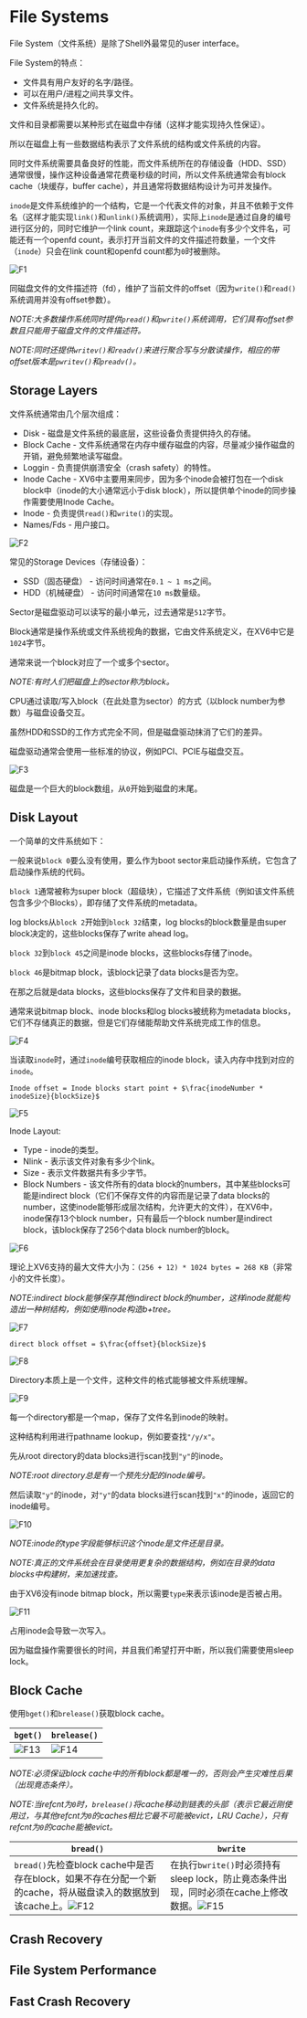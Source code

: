 # File Systems

File System（文件系统）是除了Shell外最常见的user interface。

File System的特点：
* 文件具有用户友好的名字/路径。
* 可以在用户/进程之间共享文件。
* 文件系统是持久化的。

文件和目录都需要以某种形式在磁盘中存储（这样才能实现持久性保证）。

所以在磁盘上有一些数据结构表示了文件系统的结构或文件系统的内容。

同时文件系统需要具备良好的性能，而文件系统所在的存储设备（HDD、SSD）通常很慢，操作这种设备通常花费毫秒级的时间，所以文件系统通常会有block cache（块缓存，buffer cache），并且通常将数据结构设计为可并发操作。

`inode`是文件系统维护的一个结构，它是一个代表文件的对象，并且不依赖于文件名（这样才能实现`link()`和`unlink()`系统调用），实际上`inode`是通过自身的编号进行区分的，同时它维护一个link count，来跟踪这个`inode`有多少个文件名，可能还有一个openfd count，表示打开当前文件的文件描述符数量，一个文件（`inode`）只会在link count和openfd count都为`0`时被删除。

![F1](./F1.jpg)

同磁盘文件的文件描述符（fd），维护了当前文件的offset（因为`write()`和`read()`系统调用并没有offset参数）。

*NOTE:大多数操作系统同时提供`pread()`和`pwrite()`系统调用，它们具有offset参数且只能用于磁盘文件的文件描述符。*

*NOTE:同时还提供`writev()`和`readv()`来进行聚合写与分散读操作，相应的带offset版本是`pwritev()`和`preadv()`。*

## Storage Layers

文件系统通常由几个层次组成：
* Disk - 磁盘是文件系统的最底层，这些设备负责提供持久的存储。
* Block Cache - 文件系统通常在内存中缓存磁盘的内容，尽量减少操作磁盘的开销，避免频繁地读写磁盘。
* Loggin - 负责提供崩溃安全（crash safety）的特性。
* Inode Cache - XV6中主要用来同步，因为多个inode会被打包在一个disk block中（inode的大小通常远小于disk block），所以提供单个inode的同步操作需要使用Inode Cache。
* Inode - 负责提供`read()`和`write()`的实现。
* Names/Fds - 用户接口。

![F2](./F2.jpg)

常见的Storage Devices（存储设备）：
* SSD（固态硬盘） - 访问时间通常在`0.1 ~ 1 ms`之间。
* HDD（机械硬盘） - 访问时间通常在`10 ms`数量级。

Sector是磁盘驱动可以读写的最小单元，过去通常是`512`字节。

Block通常是操作系统或文件系统视角的数据，它由文件系统定义，在XV6中它是`1024`字节。

通常来说一个block对应了一个或多个sector。

*NOTE:有时人们把磁盘上的sector称为block。*

CPU通过读取/写入block（在此处意为sector）的方式（以block number为参数）与磁盘设备交互。

虽然HDD和SSD的工作方式完全不同，但是磁盘驱动抹消了它们的差异。

磁盘驱动通常会使用一些标准的协议，例如PCI、PCIE与磁盘交互。

![F3](./F3.jpg)

磁盘是一个巨大的block数组，从`0`开始到磁盘的末尾。

## Disk Layout

一个简单的文件系统如下：

一般来说`block 0`要么没有使用，要么作为boot sector来启动操作系统，它包含了启动操作系统的代码。

`block 1`通常被称为super block（超级块），它描述了文件系统（例如该文件系统包含多少个Blocks），即存储了文件系统的metadata。

log blocks从`block 2`开始到`block 32`结束，log blocks的block数量是由super block决定的，这些blocks保存了write ahead log。

`block 32`到`block 45`之间是inode blocks，这些blocks存储了inode。

`block 46`是bitmap block，该block记录了data blocks是否为空。

在那之后就是data blocks，这些blocks保存了文件和目录的数据。

通常来说bitmap block、inode blocks和log blocks被统称为metadata blocks，它们不存储真正的数据，但是它们存储能帮助文件系统完成工作的信息。

![F4](./F4.jpg)

当读取`inode`时，通过`inode`编号获取相应的inode block，读入内存中找到对应的`inode`。

<code>Inode offset = Inode blocks start point + $\frac{inodeNumber * inodeSize}{blockSize}$</code>

![F5](./F5.jpg)

Inode Layout:
* Type - inode的类型。
* Nlink - 表示该文件对象有多少个link。
* Size - 表示文件数据共有多少字节。
* Block Numbers - 该文件所有的data block的numbers，其中某些blocks可能是indirect block（它们不保存文件的内容而是记录了data blocks的number，这使inode能够形成层次结构，允许更大的文件），在XV6中，inode保存13个block number，只有最后一个block number是indirect block，该block保存了256个data block number的block。

![F6](./F6.jpg)

理论上XV6支持的最大文件大小为：`(256 + 12) * 1024 bytes = 268 KB`（非常小的文件长度）。

*NOTE:indirect block能够保存其他indirect block的number，这样inode就能构造出一种树结构，例如使用inode构造b+tree。*

![F7](./F7.jpg)

<code>direct block offset = $\frac{offset}{blockSize}$</code>

![F8](./F8.jpg)

Directory本质上是一个文件，这种文件的格式能够被文件系统理解。

![F9](./F9.jpg)

每一个directory都是一个map，保存了文件名到inode的映射。

这种结构利用进行pathname lookup，例如要查找`"/y/x"`。

先从root directory的data blocks进行scan找到`"y"`的inode。

*NOTE:root directory总是有一个预先分配的inode编号。*

然后读取`"y"`的inode，对`"y"`的data blocks进行scan找到`"x"`的inode，返回它的inode编号。

![F10](./F10.jpg)

*NOTE:inode的type字段能够标识这个inode是文件还是目录。*

*NOTE:真正的文件系统会在目录使用更复杂的数据结构，例如在目录的data blocks中构建树，来加速找查。*

由于XV6没有inode bitmap block，所以需要`type`来表示该inode是否被占用。

![F11](./F11.jpg)

占用inode会导致一次写入。

因为磁盘操作需要很长的时间，并且我们希望打开中断，所以我们需要使用sleep lock。

## Block Cache

使用`bget()`和`brelease()`获取block cache。

|`bget()`|`brelease()`|
|-|-|
|![F13](./F13.jpg)|![F14](./F14.jpg)|

*NOTE:必须保证block cache中的所有block都是唯一的，否则会产生灾难性后果（出现竟态条件）。*

*NOTE:当refcnt为`0`时，`brelease()`将cache移动到链表的头部（表示它最近刚使用过，与其他refcnt为`0`的caches相比它最不可能被evict，LRU Cache），只有refcnt为`0`的cache能被evict。*

|`bread()`|`bwrite`|
|-|-|
|`bread()`先检查block cache中是否存在block，如果不存在分配一个新的cache，将从磁盘读入的数据放到该cache上。![F12](./F12.jpg)|在执行`bwrite()`时必须持有sleep lock，防止竟态条件出现，同时必须在cache上修改数据。![F15](./F15.jpg)|

## Crash Recovery

## File System Performance

## Fast Crash Recovery